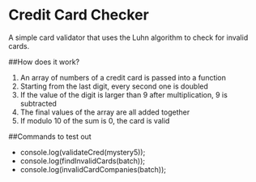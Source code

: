 Credit Card Checker
===================

A simple card validator that uses the Luhn algorithm to check for invalid cards.

##How does it work?
1. An array of numbers of a credit card is passed into a function
2. Starting from the last digit, every second one is doubled
3. If the value of the digit is larger than 9 after multiplication, 9 is subtracted
4. The final values of the array are all added together
5. If modulo 10 of the sum is 0, the card is valid

##Commands to test out
+ console.log(validateCred(mystery5));
+ console.log(findInvalidCards(batch));
+ console.log(invalidCardCompanies(batch));
